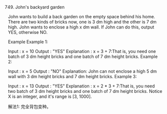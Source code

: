 749. John's backyard garden

John wants to build a back garden on the empty space behind his home. There are two kinds of bricks now, one is 3 dm high and the other is 7 dm high. John wants to enclose a high x dm wall. If John can do this, output YES, otherwise NO.

Example
Example 1:

Input : x = 10
Output : "YES"
Explanation :
x = 3 + 7:That is, you need one batch of 3 dm height bricks and one batch of 7 dm height bricks.
Example 2:

Input : x = 5
Output : "NO"
Explanation:
John can not enclose a high 5 dm wall with 3 dm height bricks and 7 dm height bricks.
Example 3:

Input : x = 13
Output : "YES"
Explanation :
x = 2 * 3 + 7:That is, you need two batch of 3 dm height bricks and one batch of 7 dm height bricks.
Notice
X is an integer, and it's range is [3, 1000].

解法1: 完全背包变种。